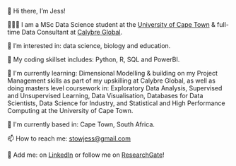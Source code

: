 👋 Hi there, I’m Jess!

👩🏻‍💻 I am a MSc Data Science student at the [University of Cape Town](https://science.uct.ac.za/data-science/msc-data-science-program-uct) & full-time Data Consultant at [Calybre Global](https://www.calybre.global/).

👀 I’m interested in: data science, biology and education. 

🌱 My coding skillset includes: Python, R, SQL and PowerBI. 

📖 I'm currently learning: Dimensional Modelling & building on my Project Management skills as part of my upskilling at Calybre Global, as well as doing masters level coursework in: Exploratory Data Analysis, Supervised and Unsupervised Learning,  Data Visualisation, Databases for Data Scientists, Data Science for Industry, and Statistical and High Performance Computing at the University of Cape Town. 

📍 I'm currently based in: Cape Town, South Africa.

📫 How to reach me: stowjess@gmail.com

🤝 Add me: on [LinkedIn](https://www.linkedin.com/in/jessicasarahstow/) or follow me on [ResearchGate](https://www.researchgate.net/profile/Jessica-Stow)!

<!---
jessicastow/jessicastow is a ✨ special ✨ repository because its `README.md` (this file) appears on your GitHub profile.
You can click the Preview link to take a look at your changes.
--->
